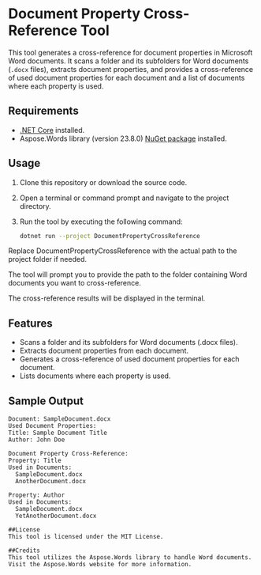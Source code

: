 # Document Property Cross-Reference Tool

This tool generates a cross-reference for document properties in Microsoft Word documents. It scans a folder and its subfolders for Word documents (`.docx` files), extracts document properties, and provides a cross-reference of used document properties for each document and a list of documents where each property is used.

## Requirements

- [.NET Core](https://dotnet.microsoft.com/download) installed.
- Aspose.Words library (version 23.8.0) [NuGet package](https://www.nuget.org/packages/Aspose.Words/23.8.0) installed.

## Usage

1. Clone this repository or download the source code.
2. Open a terminal or command prompt and navigate to the project directory.
3. Run the tool by executing the following command:

   ```bash
   dotnet run --project DocumentPropertyCrossReference

Replace DocumentPropertyCrossReference with the actual path to the project folder if needed.

The tool will prompt you to provide the path to the folder containing Word documents you want to cross-reference.

The cross-reference results will be displayed in the terminal.

## Features
- Scans a folder and its subfolders for Word documents (.docx files).
- Extracts document properties from each document.
- Generates a cross-reference of used document properties for each document.
- Lists documents where each property is used.
  
## Sample Output
```
Document: SampleDocument.docx
Used Document Properties:
Title: Sample Document Title
Author: John Doe

Document Property Cross-Reference:
Property: Title
Used in Documents:
  SampleDocument.docx
  AnotherDocument.docx

Property: Author
Used in Documents:
  SampleDocument.docx
  YetAnotherDocument.docx

##License
This tool is licensed under the MIT License.

##Credits
This tool utilizes the Aspose.Words library to handle Word documents. Visit the Aspose.Words website for more information.
